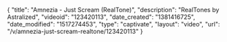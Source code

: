 {
    "title": "Amnezia - Just Scream (RealTone)",
    "description": "RealTones by Astralized",
    "videoid": "123420113",
    "date_created": "1381416725",
    "date_modified": "1517274453",
    "type": "captivate",
    "layout": "video",
    "url": "\/v\/amnezia-just-scream-realtone\/123420113"
}